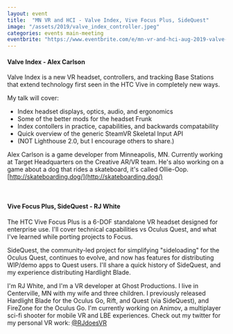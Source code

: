 ```yaml
---
layout: event
title:  "MN VR and HCI - Valve Index, Vive Focus Plus, SideQuest"
image: "/assets/2019/valve_index_controller.jpeg"
categories: events main-meeting
eventbrite: "https://www.eventbrite.com/e/mn-vr-and-hci-aug-2019-valve-index-vive-focus-plus-sidequest-tickets-69063788651"
---
```


#### Valve Index - Alex Carlson
Valve Index is a new VR headset, controllers, and tracking Base Stations that extend technology first seen in the HTC Vive in completely new ways.

My talk will cover:

* Index headset displays, optics, audio, and ergonomics
* Some of the better mods for the headset Frunk
* Index contollers in practice, capabilities, and backwards compatability
* Quick overview of the generic SteamVR Skeletal Input API
* (NOT Lighthouse 2.0, but I encourage others to share.)

Alex Carlson is a game developer from Minneapolis, MN. Currently working at Target Headquarters on the Creative AR/VR team. He's also working on a game about a dog that rides a skateboard, it's called Ollie-Oop. [http://skateboarding.dog/](http://skateboarding.dog/)

<br />

#### Vive Focus Plus, SideQuest - RJ White
The HTC Vive Focus Plus is a 6-DOF standalone VR headset designed for enterprise use. I'll cover technical capabilities vs Oculus Quest, and what I've learned while porting projects to Focus.

SideQuest, the community-led project for simplifying "sideloading" for the Oculus Quest, continues to evolve, and now has features for distributing WIP/demo apps to Quest users. I'll share a quick history of SideQuest, and my experience distributing Hardlight Blade.

I'm RJ White, and I'm a VR developer at Ghost Productions. I live in Centerville, MN with my wife and three children. I previously released Hardlight Blade for the Oculus Go, Rift, and Quest (via SideQuest), and FireZone for the Oculus Go. I'm currently working on Animov, a multiplayer sci-fi shooter for mobile VR and LBE experiences. Check out my twitter for my personal VR work: [@RJdoesVR](https://twitter.com/rjdoesvr)

